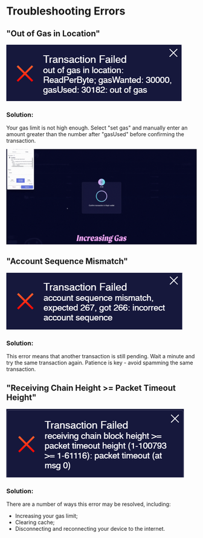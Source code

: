 # Troubleshooting Errors

## "Out of Gas in Location"

![](<../../.gitbook/assets/Out of gas in location.png>)

### Solution:

Your gas limit is not high enough. Select "set gas" and manually enter an amount greater than the number after "gasUsed" before confirming the transaction.

![](<../../.gitbook/assets/Increasing Gas (2).gif>)

## "Account Sequence Mismatch"

![](<../../.gitbook/assets/Account Sequence Mismatch.png>)

### Solution:

This error means that another transaction is still pending. Wait a minute and try the same transaction again. Patience is key - avoid spamming the same transaction.

## "Receiving Chain Height >= Packet Timeout Height"

![](<../../.gitbook/assets/Packet timeout.png>)

### Solution:

There are a number of ways this error may be resolved, including:

* Increasing your gas limit;
* Clearing cache;
* Disconnecting and reconnecting your device to the internet.
